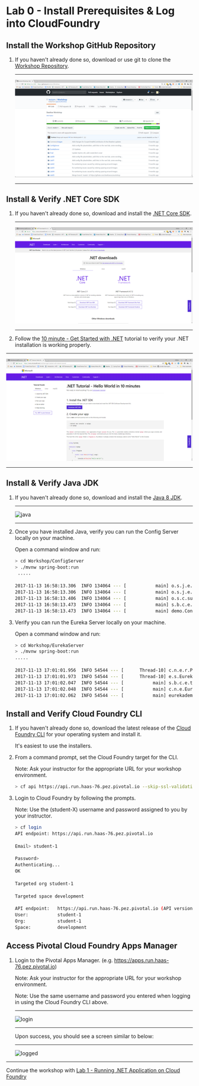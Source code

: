 # Lab 0 - Install Prerequisites & Log into CloudFoundry

## Install the Workshop GitHub Repository

1. If you haven't already done so, download or use git to clone the [Workshop Repository](https://github.com/tezizzm/Workshop).

   ---

   ![netcore](../Common/images/lab-01-git-hub.png)

   ---

## Install & Verify .NET Core SDK

1. If you haven't already done so, download and install the [.NET Core SDK](https://www.microsoft.com/net/download).

   ---

   ![netcore](../Common/images/lab-01-dotnet-install.png)

   ---
1. Follow the [10 minute - Get Started with .NET](https://www.microsoft.com/net/learn/get-started) tutorial to verify your .NET installation is working properly.

 ---

   ![netcore](../Common/images/lab-01-dotnet-install2.png)

   ---

## Install & Verify Java JDK

1. If you haven't already done so, download and install the [Java 8 JDK](http://www.oracle.com/technetwork/java/javase/downloads/jdk8-downloads-2133151.html).

   ---

   ![java](../Common/images/Java-Jdk.png)

   ---

1. Once you have installed Java, verify you can run the Config Server locally on your machine.

   Open a command window and run:

   ```bash
   > cd Workshop/ConfigServer
   > ./mvnw spring-boot:run
    .....

   2017-11-13 16:58:13.306  INFO 134064 --- [           main] o.s.j.e.a.AnnotationMBeanExporter        : Located managed bean 'configurationPropertiesRebinder': registering with JMX server as MBean [org.springframework.cloud.context.properties:name=configurationPropertiesRebinder,context=526a122,type=ConfigurationPropertiesRebinder]
   2017-11-13 16:58:13.306  INFO 134064 --- [           main] o.s.j.e.a.AnnotationMBeanExporter        : Located managed bean 'refreshEndpoint': registering with JMX server as MBean [org.springframework.cloud.endpoint:name=refreshEndpoint,type=RefreshEndpoint]
   2017-11-13 16:58:13.406  INFO 134064 --- [           main] o.s.c.support.DefaultLifecycleProcessor  : Starting beans in phase 0
   2017-11-13 16:58:13.473  INFO 134064 --- [           main] s.b.c.e.t.TomcatEmbeddedServletContainer : Tomcat started on port(s): 8888 (http)
   2017-11-13 16:58:13.473  INFO 134064 --- [           main] demo.ConfigServerApplication             : Started ConfigServerApplication in 2.975 seconds (JVM running for 25.134)
   ```

1. Verify you can run the Eureka Server locally on your machine.

   Open a command window and run:

   ```bash
   > cd Workshop/EurekaServer
   > ./mvnw spring-boot:run
   .....

   2017-11-13 17:01:01.956  INFO 54544 --- [      Thread-10] c.n.e.r.PeerAwareInstanceRegistryImpl    : Changing status to UP
   2017-11-13 17:01:01.973  INFO 54544 --- [      Thread-10] e.s.EurekaServerInitializerConfiguration : Started Eureka Server
   2017-11-13 17:01:02.047  INFO 54544 --- [           main] s.b.c.e.t.TomcatEmbeddedServletContainer : Tomcat started on port(s): 8761 (http)
   2017-11-13 17:01:02.048  INFO 54544 --- [           main] c.n.e.EurekaDiscoveryClientConfiguration : Updating port to 8761
   2017-11-13 17:01:02.062  INFO 54544 --- [           main] eurekademo.EurekaApplication             : Started EurekaApplication in 6.203 seconds (JVM running for 19.889)
   ```

## Install and Verify Cloud Foundry CLI

1. If you haven't already done so, download the latest release of the [Cloud Foundry CLI](https://github.com/cloudfoundry/cli/releases) for your operating system and install it.

   It's easiest to use the installers.

1. From a command prompt, set the Cloud Foundry target for the CLI.

   Note: Ask your instructor for the appropriate URL for your workshop environment.

   ```bash
   > cf api https://api.run.haas-76.pez.pivotal.io --skip-ssl-validation
   ```

1. Login to Cloud Foundry by following the prompts.

   Note: Use the (student-X) username and password assigned to you by your instructor.

   ```bash
   > cf login
   API endpoint: https://api.run.haas-76.pez.pivotal.io

   Email> student-1

   Password>
   Authenticating...
   OK

   Targeted org student-1

   Targeted space development

   API endpoint:   https://api.run.haas-76.pez.pivotal.io (API version: 2.54.0)
   User:           student-1
   Org:            student-1
   Space:          development

   ```

## Access Pivotal Cloud Foundry Apps Manager

1. Login to the Pivotal Apps Manager. (e.g. <https://apps.run.haas-76.pez.pivotal.io>)

   Note: Ask your instructor for the appropriate URL for your workshop environment.

   Note: Use the same username and password you entered when logging in using the Cloud Foundry CLI above.

   ---

   ![login](../Common/images/lab-student-login.png)

   ---

   Upon success, you should see a screen similar to below:

   ---

   ![logged](../Common/images/lab-student-loggedin.png)

---
Continue the workshop with [Lab 1 - Running .NET Application on Cloud Foundry](../Lab01/README.md)